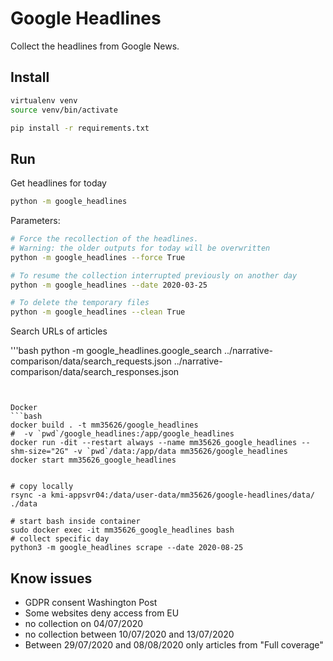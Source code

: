# Google Headlines

Collect the headlines from Google News.

## Install

```bash
virtualenv venv
source venv/bin/activate

pip install -r requirements.txt
```

## Run

Get headlines for today

```bash
python -m google_headlines
```

Parameters:

```bash
# Force the recollection of the headlines.
# Warning: the older outputs for today will be overwritten
python -m google_headlines --force True

# To resume the collection interrupted previously on another day
python -m google_headlines --date 2020-03-25

# To delete the temporary files
python -m google_headlines --clean True
```

Search URLs of articles

'''bash
python -m google_headlines.google_search ../narrative-comparison/data/search_requests.json ../narrative-comparison/data/search_responses.json
```


Docker
```bash
docker build . -t mm35626/google_headlines
#  -v `pwd`/google_headlines:/app/google_headlines
docker run -dit --restart always --name mm35626_google_headlines --shm-size="2G" -v `pwd`/data:/app/data mm35626/google_headlines
docker start mm35626_google_headlines


# copy locally
rsync -a kmi-appsvr04:/data/user-data/mm35626/google-headlines/data/ ./data

# start bash inside container
sudo docker exec -it mm35626_google_headlines bash
# collect specific day
python3 -m google_headlines scrape --date 2020-08-25
```

## Know issues

- GDPR consent Washington Post
- Some websites deny access from EU
- no collection on 04/07/2020
- no collection between 10/07/2020 and 13/07/2020
- Between 29/07/2020 and 08/08/2020 only articles from "Full coverage"
